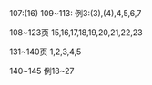 107:(16)
109~113:
例3:(3),(4),4,5,6,7

108~123页
15,16,17,18,19,20,21,22,23

131~140页
1,2,3,4,5

140~145
例18~27